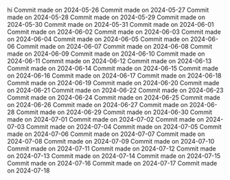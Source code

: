 hi
Commit made on 2024-05-26
Commit made on 2024-05-27
Commit made on 2024-05-28
Commit made on 2024-05-29
Commit made on 2024-05-30
Commit made on 2024-05-31
Commit made on 2024-06-01
Commit made on 2024-06-02
Commit made on 2024-06-03
Commit made on 2024-06-04
Commit made on 2024-06-05
Commit made on 2024-06-06
Commit made on 2024-06-07
Commit made on 2024-06-08
Commit made on 2024-06-09
Commit made on 2024-06-10
Commit made on 2024-06-11
Commit made on 2024-06-12
Commit made on 2024-06-13
Commit made on 2024-06-14
Commit made on 2024-06-15
Commit made on 2024-06-16
Commit made on 2024-06-17
Commit made on 2024-06-18
Commit made on 2024-06-19
Commit made on 2024-06-20
Commit made on 2024-06-21
Commit made on 2024-06-22
Commit made on 2024-06-23
Commit made on 2024-06-24
Commit made on 2024-06-25
Commit made on 2024-06-26
Commit made on 2024-06-27
Commit made on 2024-06-28
Commit made on 2024-06-29
Commit made on 2024-06-30
Commit made on 2024-07-01
Commit made on 2024-07-02
Commit made on 2024-07-03
Commit made on 2024-07-04
Commit made on 2024-07-05
Commit made on 2024-07-06
Commit made on 2024-07-07
Commit made on 2024-07-08
Commit made on 2024-07-09
Commit made on 2024-07-10
Commit made on 2024-07-11
Commit made on 2024-07-12
Commit made on 2024-07-13
Commit made on 2024-07-14
Commit made on 2024-07-15
Commit made on 2024-07-16
Commit made on 2024-07-17
Commit made on 2024-07-18